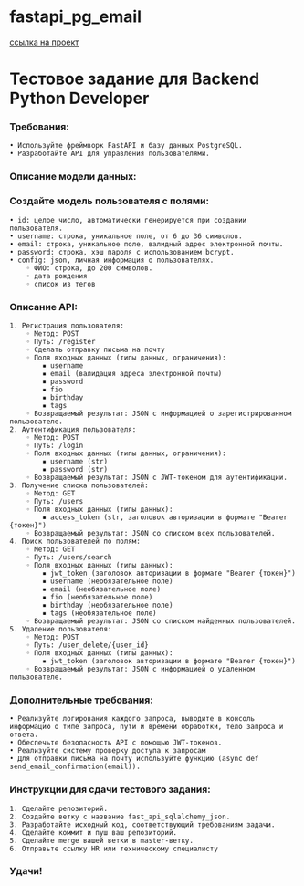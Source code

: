 # fastapi_pg_email

[ссылка на проект](https://github.com/GennadyBr/fastapi_pg_jwt_email)




# Тестовое задание для Backend Python Developer

### Требования:
    • Используйте фреймворк FastAPI и базу данных PostgreSQL. 
    • Разработайте API для управления пользователями. 
### Описание модели данных: 
### Создайте модель пользователя с полями: 
    • id: целое число, автоматически генерируется при создании пользователя. 
    • username: строка, уникальное поле, от 6 до 36 символов. 
    • email: строка, уникальное поле, валидный адрес электронной почты. 
    • password: строка, хэш пароля с использованием bcrypt. 
    • config: json, личная информация о пользователях. 
        ◦ ФИО: строка, до 200 символов. 
        ◦ дата рождения 
        ◦ список из тегов 
### Описание API: 
    1. Регистрация пользователя: 
        ◦ Метод: POST 
        ◦ Путь: /register 
        ◦ Сделать отправку письма на почту 
        ◦ Поля входных данных (типы данных, ограничения):  
            ▪ username 
            ▪ email (валидация адреса электронной почты) 
            ▪ password  
            ▪ fio 
            ▪ birthday 
            ▪ tags 
        ◦ Возвращаемый результат: JSON с информацией о зарегистрированном пользователе. 
    2. Аутентификация пользователя: 
        ◦ Метод: POST 
        ◦ Путь: /login 
        ◦ Поля входных данных (типы данных, ограничения):  
            ▪ username (str) 
            ▪ password (str) 
        ◦ Возвращаемый результат: JSON с JWT-токеном для аутентификации. 
    3. Получение списка пользователей: 
        ◦ Метод: GET 
        ◦ Путь: /users 
        ◦ Поля входных данных (типы данных):  
            ▪ access_token (str, заголовок авторизации в формате "Bearer {токен}") 
        ◦ Возвращаемый результат: JSON со списком всех пользователей. 
    4. Поиск пользователей по полям: 
        ◦ Метод: GET 
        ◦ Путь: /users/search 
        ◦ Поля входных данных (типы данных):  
            ▪ jwt_token (заголовок авторизации в формате "Bearer {токен}") 
            ▪ username (необязательное поле) 
            ▪ email (необязательное поле) 
            ▪ fio (необязательное поле) 
            ▪ birthday (необязательное поле) 
            ▪ tags (необязательное поле) 
        ◦ Возвращаемый результат: JSON со списком найденных пользователей. 
    5. Удаление пользователя: 
        ◦ Метод: POST 
        ◦ Путь: /user_delete/{user_id} 
        ◦ Поля входных данных (типы данных):  
            ▪ jwt_token (заголовок авторизации в формате "Bearer {токен}") 
        ◦ Возвращаемый результат: JSON с информацией о удаленном пользователе. 
### Дополнительные требования: 
    • Реализуйте логирования каждого запроса, выводите в консоль информацию о типе запроса, пути и времени обработки, тело запроса и ответа. 
    • Обеспечьте безопасность API с помощью JWT-токенов. 
    • Реализуйте систему проверку доступа к запросам 
    • Для отправки письма на почту используйте функцию (async def send_email_confirmation(email)). 
### Инструкции для сдачи тестового задания: 
    1. Сделайте репозиторий. 
    2. Создайте ветку с название fast_api_sqlalchemy_json. 
    3. Разработайте исходный код, соответствующий требованиям задачи. 
    4. Сделайте коммит и пуш ваш репозиторий. 
    5. Сделайте merge вашей ветки в master-ветку. 
    6. Отправьте ссылку HR или техническому специалисту  

### Удачи! 
  